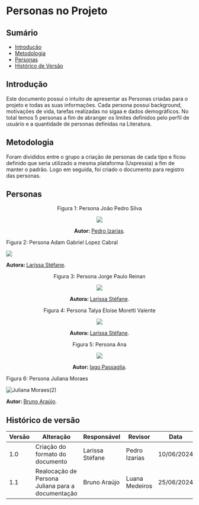 # Personas no Projeto

## Sumário

* [Introdução](#Introdução)
* [Metodologia](#Metodologia)
* [Personas](#Personas)
* [Histórico de Versão](#Histórico-de-Versão)

## Introdução
Este documento possui o intuito de apresentar as Personas criadas para o projeto e todas as suas informações. Cada persona possui background, motivações de vida, tarefas realizadas no sigaa e dados demográficos. No total temos 5 personas a fim de abranger os limites definidos pelo perfil de usuário e a quantidade de personas definidas na Literatura.

## Metodologia
Foram divididos entre o grupo a criação de personas de cada tipo e ficou definido que seria utilizado a mesma plataforma (Uxpressia) a fim de manter o padrão. Logo em seguida, foi criado o documento para registro das personas.

## Personas

<center>

Figura 1: Persona João Pedro Silva

 <img src="https://raw.githubusercontent.com/Interacao-Humano-Computador/2024.1-SIGAA/main/docs/PerfilUsuario/Personass/PersonaJoaoPedro.png">

 <b> Autor: </b> <a href="https://github.com/Izarias">Pedro Izarias</a>.

 </center>

 
Figura 2: Persona Adam Gabriel Lopez Cabral

 <img src="https://raw.githubusercontent.com/Interacao-Humano-Computador/2024.1-SIGAA/main/docs/Midia/NovasFotos/Personas/Adam%20Gabriel%20Lopez%20Cabral.png">

 <b> Autora: </b> <a href="https://github.com/SkywalkerSupreme">Larissa Stéfane</a>.

 </center>


<center>

Figura 3: Persona Jorge Paulo Reinan

 <img src="https://raw.githubusercontent.com/Interacao-Humano-Computador/2024.1-SIGAA/main/docs/Midia/NovasFotos/Personas/Jorge%20Paulo%20Reinan.png">

<b> Autora: </b> <a href="https://github.com/SkywalkerSupreme">Larissa Stéfane</a>.

 </center>


<center>

Figura 4: Persona Talya Eloise Moretti Valente

 <img src="https://raw.githubusercontent.com/Interacao-Humano-Computador/2024.1-SIGAA/main/docs/Midia/NovasFotos/Personas/Talya%20Eloise%20Moretti%20Valente.png">

<b> Autora: </b> <a href="https://github.com/SkywalkerSupreme">Larissa Stéfane</a>.

 </center>

 <center>

Figura 5: Persona Ana

 <img src="https://raw.githubusercontent.com/Interacao-Humano-Computador/2024.1-SIGAA/main/assets/Ana.png">

<b> Autor: </b> <a href="https://github.com/Paxxaglia">Iago Passaglia</a>.

 </center>

Figura 6: Persona Juliana Moraes

![Juliana Moraes(2)](https://github.com/Interacao-Humano-Computador/2024.1-SIGAA/assets/140026699/2868ad98-c0f5-4672-9c73-77e905855b2a)


<b> Autor: </b> <a href="https://github.com/brunocva">Bruno Araújo</a>.

 </center>

## Histórico de versão
| Versão | Alteração                           | Responsável     | Revisor         | Data       |
| ------ | ----------------------------------- | --------------- | --------------- | ---------- |
| 1.0    | Criação do formato do documento     | Larissa Stéfane | Pedro Izarias      | 10/06/2024 |
| 1.1    | Realocação de Persona Juliana para a documentação  | Bruno Araújo | Luana Medeiros  | 25/06/2024 |
